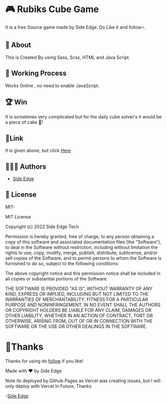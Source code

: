 
# 🎮 Rubiks Cube Game
It is a free Source game made by Side Edge. Do Like it and follow⭐.
## 🚀 About 
This is Created By using Sass, Scss, HTML and Java Script.

## 🤖 Working Process
Works Online , no need to enable JavaScript.


## 🏆 Win

It is sometimes very complicated but for the daily cube solver's it would be a piece of cake 🍰!
## 🔗Link 
It is given above, but click [Here](https://sideedgetech.github.io/Rubiks-Game/)

## 🧑🏻‍💻 Authors

- [Side Edge](https://github.com/sideedgetech)


## 🪪 License

MIT-

MIT License

Copyright (c) 2022 Side Edge Tech

Permission is hereby granted, free of charge, to any person obtaining a copy
of this software and associated documentation files (the "Software"), to deal
in the Software without restriction, including without limitation the rights
to use, copy, modify, merge, publish, distribute, sublicense, and/or sell
copies of the Software, and to permit persons to whom the Software is
furnished to do so, subject to the following conditions:

The above copyright notice and this permission notice shall be included in all
copies or substantial portions of the Software.

THE SOFTWARE IS PROVIDED "AS IS", WITHOUT WARRANTY OF ANY KIND, EXPRESS OR
IMPLIED, INCLUDING BUT NOT LIMITED TO THE WARRANTIES OF MERCHANTABILITY,
FITNESS FOR A PARTICULAR PURPOSE AND NONINFRINGEMENT. IN NO EVENT SHALL THE
AUTHORS OR COPYRIGHT HOLDERS BE LIABLE FOR ANY CLAIM, DAMAGES OR OTHER
LIABILITY, WHETHER IN AN ACTION OF CONTRACT, TORT OR OTHERWISE, ARISING FROM,
OUT OF OR IN CONNECTION WITH THE SOFTWARE OR THE USE OR OTHER DEALINGS IN THE
SOFTWARE.

##


# 🌟Thanks


Thanks for using do [follow](https://github.com/sideedgetech)
 if you like!


 Made with ❤️ by Side Edge

 Note its deployed by Github Pages as Vercel was creating issues, but I will only deploy with Vercel In Future, Thanks
 
 -[Side Edge](https://github.com/sideedgetech)
 
 ##
